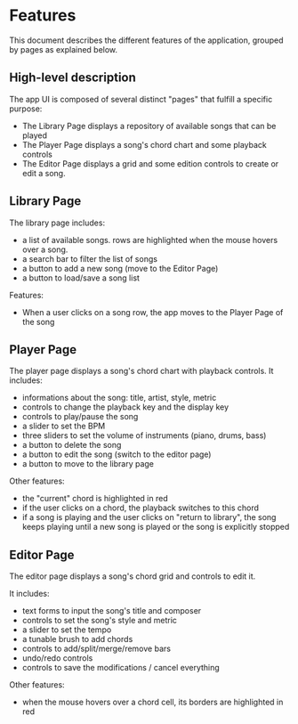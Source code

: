 # Features 

This document describes the different features of the application, grouped by pages as explained below. 

## High-level description

The app UI is composed of several distinct "pages" that fulfill a specific purpose:
  - The Library Page displays a repository of available songs that can be played
  - The Player Page displays a song's chord chart and some playback controls
  - The Editor Page displays a grid and some edition controls to create or edit a song. 


## Library Page

The library page includes:
  - a list of available songs. rows are highlighted when the mouse hovers over a song.
  - a search bar to filter the list of songs
  - a button to add a new song (move to the Editor Page)
  - a button to load/save a song list

Features:
  - When a user clicks on a song row, the app moves to the Player Page of the song

## Player Page 

The player page displays a song's chord chart with playback controls.
It includes:
  - informations about the song: title, artist, style, metric
  - controls to change the playback key and the display key
  - controls to play/pause the song
  - a slider to set the BPM
  - three sliders to set the volume of instruments (piano, drums, bass)
  - a button to delete the song 
  - a button to edit the song (switch to the editor page)
  - a button to move to the library page

Other features: 
  - the "current" chord is highlighted in red
  - if the user clicks on a chord, the playback switches to this chord
  - if a song is playing and the user clicks on "return to library", the song keeps playing until a new song is played or the song is explicitly stopped

## Editor Page 

The editor page displays a song's chord grid and controls to edit it. 

It includes:
  - text forms to input the song's title and composer
  - controls to set the song's style and metric
  - a slider to set the tempo
  - a tunable brush to add chords
  - controls to add/split/merge/remove bars 
  - undo/redo controls 
  - controls to save the modifications / cancel everything

Other features: 
  - when the mouse hovers over a chord cell, its borders are highlighted in red

